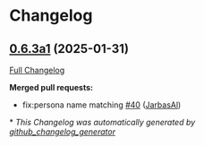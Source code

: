 # Changelog

## [0.6.3a1](https://github.com/OpenVoiceOS/ovos-persona/tree/0.6.3a1) (2025-01-31)

[Full Changelog](https://github.com/OpenVoiceOS/ovos-persona/compare/0.6.2...0.6.3a1)

**Merged pull requests:**

- fix:persona name matching [\#40](https://github.com/OpenVoiceOS/ovos-persona/pull/40) ([JarbasAl](https://github.com/JarbasAl))



\* *This Changelog was automatically generated by [github_changelog_generator](https://github.com/github-changelog-generator/github-changelog-generator)*
